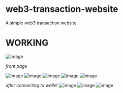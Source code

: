 # web3-transaction-website
A simple web3 transaction website

# WORKING

![image](https://github.com/AaroneGeorge/web3-transaction-website/assets/96471433/ab3ebcdf-bc8c-4d5b-92e8-5fdd0b86cde5)

*front page*

![image](https://github.com/AaroneGeorge/web3-transaction-website/assets/96471433/f7b555b1-b1af-4ff2-af1f-98a59ba26ab6)
![image](https://github.com/AaroneGeorge/web3-transaction-website/assets/96471433/ccfa7c53-876e-4da4-97a9-ae56441ab068)
![image](https://github.com/AaroneGeorge/web3-transaction-website/assets/96471433/e1eb8afc-4ce2-44e1-b5eb-b1ee6eb42d54)
![image](https://github.com/AaroneGeorge/web3-transaction-website/assets/96471433/dd90f3ed-b4f5-4908-b8ca-f41724bc5a37)
![image](https://github.com/AaroneGeorge/web3-transaction-website/assets/96471433/cd589f14-9036-4097-bc1b-4dbf3fdd581c)

*after connecting to wallet*
![image](https://github.com/AaroneGeorge/web3-transaction-website/assets/96471433/86cafbf2-2f5d-4332-bb94-254355d20c71)
![image](https://github.com/AaroneGeorge/web3-transaction-website/assets/96471433/775ebfd2-5d57-45db-99b3-311efafe96cf)
![image](https://github.com/AaroneGeorge/web3-transaction-website/assets/96471433/aa526da4-a37c-4770-91ef-1e681746041c)
